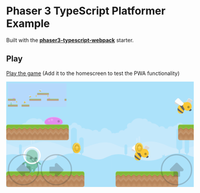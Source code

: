 # Phaser 3 TypeScript Platformer Example

Built with the [**phaser3-typescript-webpack**](https://github.com/yandeu/https://github.com/yandeu/phaser-project-template#readme) starter.

## Play

[Play the game](https://s3.eu-central-1.amazonaws.com/phaser3-typescript/platformer-example/index.html) (Add it to the homescreen to test the PWA functionality)

[![phaser3-typescript-platformer](screenshots/nexus6-640x360.png)](https://s3.eu-central-1.amazonaws.com/phaser3-typescript/platformer-example/index.html)
